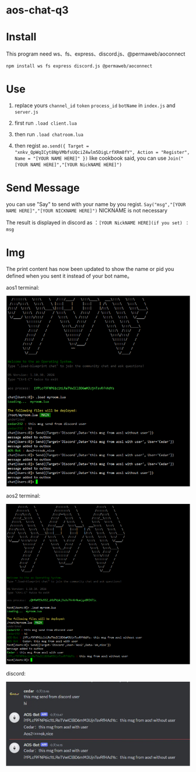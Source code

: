 # aos-chat-q3

<h1> Install </h1>

This program need ws、fs、express、discord.js、@permaweb/aoconnect

`npm install ws fs express discord.js @permaweb/aoconnect`

<h1> Use </h1>

1. replace yours `channel_id` `token` `process_id` `botName` in `index.js` and `server.js`


2. first run `.load client.lua` 


3. then run `.load chatroom.lua`


4. then regist `ao.send({ Target = "xnkv_QpWqICyt8NpVMbfsUQciZ4wlm5DigLrfXRm8fY", Action = "Register", Name = "[YOUR NAME HERE]" })`
   like cookbook said, you can use `Join("[YOUR NAME HERE]","[YOUR NickNAME HERE]")`


<h1>Send Message</h1>

you can use "Say" to send with your name by you regist.
`Say("msg","[YOUR NAME HERE]","[YOUR NICKNAME HERE]")`
NICKNAME is not necessary

The result is displayed in discord as ：`[YOUR NickNAME HERE](if you set) ： msg` 

<h1> Img </h1>
The print content has now been updated to show the name or pid you defined when you sent it instead of your bot name。

aos1 terminal:

![aos1.png](img%2Faos1.png)

aos2 terminal:

![aos2.png](img%2Faos2.png)

discord:

![discord.png](img%2Fdiscord.png)
